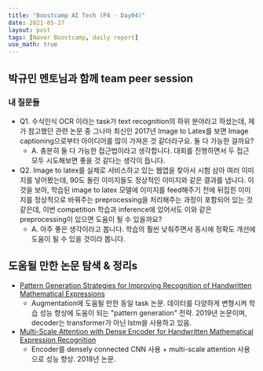 ```yaml
---
title: "Boostcamp AI Tech (P4 - Day04)"
date: 2021-05-27
layout: post
tags: [Naver Boostcamp, daily report]
use_math: true
---
```


## 박규민 멘토님과 함께 team peer session

### 내 질문들
* Q1. 수식인식 OCR 이라는 task가 text recognition의 하위 분야라고 하셨는데, 제가 참고했던 관련 논문 중 그나마 최신인 2017년 Image to Latex를 보면 Image captioning으로부터 아이디어를 많이 가져온 것 같더라구요. 둘 다 가능한 걸까요?
    * A. 충분히 둘 다 가능한 접근법이라고 생각합니다. 대회를 진행하면서 두 접근 모두 시도해보면 좋을 것 같다는 생각이 듭니다.
* Q2. Image to latex를 실제로 서비스하고 있는 웹앱을 찾아서 시험 삼아 여러 이미지를 넣어봤는데, 90도 돌린 이미지들도 정상적인 이미지와 같은 결과를 냅니다. 이것을 보아, 학습된 image to latex 모델에 이미지를 feed해주기 전에 뒤집힌 이미지를 정상적으로 바꿔주는 preprocessing을 처리해주는 과정이 포함되어 있는 것 같은데, 이번 competition 학습과 inference에 있어서도 이와 같은 preprocessing이 있으면 도움이 될 수 있을까요?
    * A. 아주 좋은 생각이라고 봅니다. 학습의 훨씬 낮춰주면서 동시에 정확도 개선에 도움이 될 수 있을 것이라 봅니다. 

## 도움될 만한 논문 탐색 & 정리s
* [Pattern Generation Strategies for Improving Recognition of Handwritten
Mathematical Expressions](https://arxiv.org/pdf/1901.06763.pdf)
    * Augmentation에 도움될 만한 동일 task 논문. 데이터를 다양하게 변형시켜 학습 성능 향상에 도움이 되는 "pattern generation" 전략. 2019년 논문이며, decoder는 transformer가 아닌 lstm을 사용하고 있음.
* [Multi-Scale Attention with Dense Encoder for Handwritten Mathematical Expression Recognition](https://arxiv.org/pdf/1801.03530.pdf)
    * Encoder를 densely connected CNN 사용 + multi-scale attention 사용으로 성능 향상. 2018년 논문. 